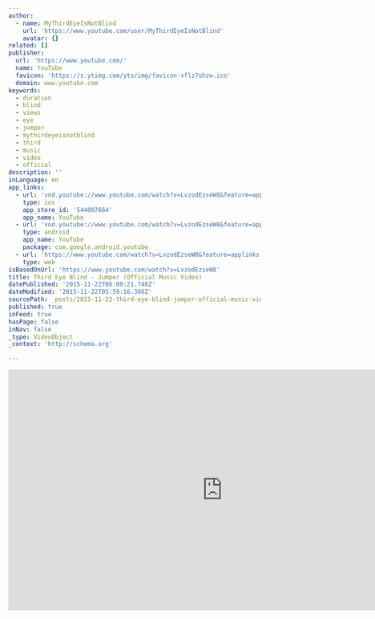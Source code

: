```yaml
---
author:
  - name: MyThirdEyeIsNotBlind
    url: 'https://www.youtube.com/user/MyThirdEyeIsNotBlind'
    avatar: {}
related: []
publisher:
  url: 'https://www.youtube.com/'
  name: YouTube
  favicon: 'https://s.ytimg.com/yts/img/favicon-vflz7uhzw.ico'
  domain: www.youtube.com
keywords:
  - duration
  - blind
  - views
  - eye
  - jumper
  - mythirdeyeisnotblind
  - third
  - music
  - video
  - official
description: ''
inLanguage: en
app_links:
  - url: 'vnd.youtube://www.youtube.com/watch?v=LvzodEzseW8&feature=applinks'
    type: ios
    app_store_id: '544007664'
    app_name: YouTube
  - url: 'vnd.youtube://www.youtube.com/watch?v=LvzodEzseW8&feature=applinks'
    type: android
    app_name: YouTube
    package: com.google.android.youtube
  - url: 'https://www.youtube.com/watch?v=LvzodEzseW8&feature=applinks'
    type: web
isBasedOnUrl: 'https://www.youtube.com/watch?v=LvzodEzseW8'
title: Third Eye Blind - Jumper (Official Music Video)
datePublished: '2015-11-22T06:00:21.748Z'
dateModified: '2015-11-22T05:59:16.306Z'
sourcePath: _posts/2015-11-22-third-eye-blind-jumper-official-music-video.md
published: true
inFeed: true
hasPage: false
inNav: false
_type: VideoObject
_context: 'http://schema.org'

---
```

<iframe src="https://cdn.embedly.com/widgets/media.html?src=https%3A%2F%2Fwww.youtube.com%2Fembed%2FLvzodEzseW8%3Ffeature%3Doembed&amp;url=https%3A%2F%2Fwww.youtube.com%2Fwatch%3Fv%3DLvzodEzseW8&amp;image=https%3A%2F%2Fi.ytimg.com%2Fvi%2FLvzodEzseW8%2Fhqdefault.jpg&amp;key=b7d04c9b404c499eba89ee7072e1c4f7&amp;type=text%2Fhtml&amp;schema=youtube" width="854" height="480" scrolling="no" frameborder="0" allowfullscreen="allowfullscreen" style=""></iframe>